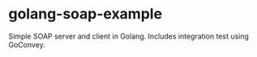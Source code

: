 # golang-soap-example

Simple SOAP server and client in Golang.
Includes integration test using GoConvey.
